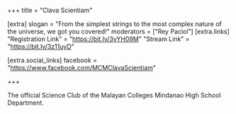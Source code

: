 +++
title = "Clava Scientiam"

[extra]
slogan = "From the simplest strings to the most complex nature of the universe, we got you covered!"
moderators = ["Rey Paciol"]
[extra.links]
"Registration Link" = "https://bit.ly/3yYH09M"
"Stream Link" = "https://bit.ly/3z11uyD"

[extra.social_links]
facebook = "https://www.facebook.com/MCMClavaScientiam"

+++

The official Science Club of the Malayan Colleges Mindanao High School Department.